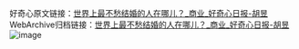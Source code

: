 好奇心原文链接：[世界上最不愁结婚的人在哪儿？_商业_好奇心日报-胡昱](https://www.qdaily.com/articles/4204.html)
WebArchive归档链接：[世界上最不愁结婚的人在哪儿？_商业_好奇心日报-胡昱](http://web.archive.org/web/20190623153932/https://www.qdaily.com/articles/4204.html)
![image](http://ww3.sinaimg.cn/large/007d5XDpgy1g3veyndl25j30u01tmwy8)